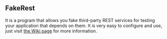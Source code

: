 ## FakeRest
It is a program that allows you fake third-party REST services for testing your application that depends on them. It is very easy to configure and use, just visit [the Wiki page](https://github.com/KastorDriver/FakeRest/wiki) for more information.
